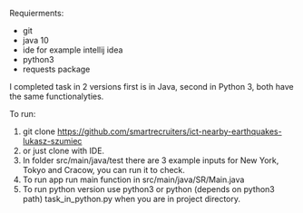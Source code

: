 
Requierments:
- git
- java 10
- ide for example intellij idea
- python3
- requests package

I completed task in 2 versions first is in Java, second in Python 3, both have the same functionalyties.

To run:

1. git clone https://github.com/smartrecruiters/ict-nearby-earthquakes-lukasz-szumiec
2. or just clone with IDE.
3. In folder src/main/java/test there are 3 example inputs for New York, Tokyo and Cracow, you can run it to check.
4. To run app run main function in src/main/java/SR/Main.java
5. To run python version use python3 or python (depends on python3 path) task_in_python.py when you are in project directory.
